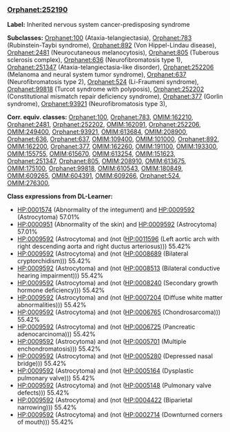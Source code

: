 
### [Orphanet:252190](http://www.orpha.net/ORDO/Orphanet_252190)
**Label:** Inherited nervous system cancer-predisposing syndrome

**Subclasses:** [Orphanet:100](http://www.orpha.net/ORDO/Orphanet_100) (Ataxia-telangiectasia), [Orphanet:783](http://www.orpha.net/ORDO/Orphanet_783) (Rubinstein-Taybi syndrome), [Orphanet:892](http://www.orpha.net/ORDO/Orphanet_892) (Von Hippel-Lindau disease), [Orphanet:2481](http://www.orpha.net/ORDO/Orphanet_2481) (Neurocutaneous melanocytosis), [Orphanet:805](http://www.orpha.net/ORDO/Orphanet_805) (Tuberous sclerosis complex), [Orphanet:636](http://www.orpha.net/ORDO/Orphanet_636) (Neurofibromatosis type 1), [Orphanet:251347](http://www.orpha.net/ORDO/Orphanet_251347) (Ataxia-telangiectasia-like disorder), [Orphanet:252206](http://www.orpha.net/ORDO/Orphanet_252206) (Melanoma and neural system tumor syndrome), [Orphanet:637](http://www.orpha.net/ORDO/Orphanet_637) (Neurofibromatosis type 2), [Orphanet:524](http://www.orpha.net/ORDO/Orphanet_524) (Li-Fraumeni syndrome), [Orphanet:99818](http://www.orpha.net/ORDO/Orphanet_99818) (Turcot syndrome with polyposis), [Orphanet:252202](http://www.orpha.net/ORDO/Orphanet_252202) (Constitutional mismatch repair deficiency syndrome), [Orphanet:377](http://www.orpha.net/ORDO/Orphanet_377) (Gorlin syndrome), [Orphanet:93921](http://www.orpha.net/ORDO/Orphanet_93921) (Neurofibromatosis type 3), 

**Corr. equiv. classes:** [Orphanet:100](http://www.orpha.net/ORDO/Orphanet_100), [Orphanet:783](http://www.orpha.net/ORDO/Orphanet_783), [OMIM:162210](http://purl.obolibrary.org/obo/OMIM_162210), [Orphanet:2481](http://www.orpha.net/ORDO/Orphanet_2481), [Orphanet:252202](http://www.orpha.net/ORDO/Orphanet_252202), [OMIM:162091](http://purl.obolibrary.org/obo/OMIM_162091), [Orphanet:252206](http://www.orpha.net/ORDO/Orphanet_252206), [OMIM:249400](http://purl.obolibrary.org/obo/OMIM_249400), [Orphanet:93921](http://www.orpha.net/ORDO/Orphanet_93921), [OMIM:613684](http://purl.obolibrary.org/obo/OMIM_613684), [OMIM:208900](http://purl.obolibrary.org/obo/OMIM_208900), [Orphanet:636](http://www.orpha.net/ORDO/Orphanet_636), [Orphanet:637](http://www.orpha.net/ORDO/Orphanet_637), [OMIM:109400](http://purl.obolibrary.org/obo/OMIM_109400), [OMIM:101000](http://purl.obolibrary.org/obo/OMIM_101000), [Orphanet:892](http://www.orpha.net/ORDO/Orphanet_892), [OMIM:162200](http://purl.obolibrary.org/obo/OMIM_162200), [Orphanet:377](http://www.orpha.net/ORDO/Orphanet_377), [OMIM:162260](http://purl.obolibrary.org/obo/OMIM_162260), [OMIM:191100](http://purl.obolibrary.org/obo/OMIM_191100), [OMIM:193300](http://purl.obolibrary.org/obo/OMIM_193300), [OMIM:155755](http://purl.obolibrary.org/obo/OMIM_155755), [OMIM:615670](http://purl.obolibrary.org/obo/OMIM_615670), [OMIM:613254](http://purl.obolibrary.org/obo/OMIM_613254), [OMIM:151623](http://purl.obolibrary.org/obo/OMIM_151623), [Orphanet:251347](http://www.orpha.net/ORDO/Orphanet_251347), [Orphanet:805](http://www.orpha.net/ORDO/Orphanet_805), [OMIM:208910](http://purl.obolibrary.org/obo/OMIM_208910), [OMIM:613675](http://purl.obolibrary.org/obo/OMIM_613675), [OMIM:175100](http://purl.obolibrary.org/obo/OMIM_175100), [Orphanet:99818](http://www.orpha.net/ORDO/Orphanet_99818), [OMIM:610543](http://purl.obolibrary.org/obo/OMIM_610543), [OMIM:180849](http://purl.obolibrary.org/obo/OMIM_180849), [OMIM:609265](http://purl.obolibrary.org/obo/OMIM_609265), [OMIM:604391](http://purl.obolibrary.org/obo/OMIM_604391), [OMIM:609266](http://purl.obolibrary.org/obo/OMIM_609266), [Orphanet:524](http://www.orpha.net/ORDO/Orphanet_524), [OMIM:276300](http://purl.obolibrary.org/obo/OMIM_276300), 

**Class expressions from DL-Learner:**

- [HP:0001574](http://purl.obolibrary.org/obo/HP_0001574) (Abnormality of the integument) and [HP:0009592](http://purl.obolibrary.org/obo/HP_0009592) (Astrocytoma) 57.01%
- [HP:0000951](http://purl.obolibrary.org/obo/HP_0000951) (Abnormality of the skin) and [HP:0009592](http://purl.obolibrary.org/obo/HP_0009592) (Astrocytoma) 57.01%
- [HP:0009592](http://purl.obolibrary.org/obo/HP_0009592) (Astrocytoma) and (not ([HP:0011596](http://purl.obolibrary.org/obo/HP_0011596) (Left aortic arch with right descending aorta and right ductus arteriosus))) 55.42%
- [HP:0009592](http://purl.obolibrary.org/obo/HP_0009592) (Astrocytoma) and (not ([HP:0008689](http://purl.obolibrary.org/obo/HP_0008689) (Bilateral cryptorchidism))) 55.42%
- [HP:0009592](http://purl.obolibrary.org/obo/HP_0009592) (Astrocytoma) and (not ([HP:0008513](http://purl.obolibrary.org/obo/HP_0008513) (Bilateral conductive hearing impairment))) 55.42%
- [HP:0009592](http://purl.obolibrary.org/obo/HP_0009592) (Astrocytoma) and (not ([HP:0008240](http://purl.obolibrary.org/obo/HP_0008240) (Secondary growth hormone deficiency))) 55.42%
- [HP:0009592](http://purl.obolibrary.org/obo/HP_0009592) (Astrocytoma) and (not ([HP:0007204](http://purl.obolibrary.org/obo/HP_0007204) (Diffuse white matter abnormalities))) 55.42%
- [HP:0009592](http://purl.obolibrary.org/obo/HP_0009592) (Astrocytoma) and (not ([HP:0006765](http://purl.obolibrary.org/obo/HP_0006765) (Chondrosarcoma))) 55.42%
- [HP:0009592](http://purl.obolibrary.org/obo/HP_0009592) (Astrocytoma) and (not ([HP:0006725](http://purl.obolibrary.org/obo/HP_0006725) (Pancreatic adenocarcinoma))) 55.42%
- [HP:0009592](http://purl.obolibrary.org/obo/HP_0009592) (Astrocytoma) and (not ([HP:0005701](http://purl.obolibrary.org/obo/HP_0005701) (Multiple enchondromatosis))) 55.42%
- [HP:0009592](http://purl.obolibrary.org/obo/HP_0009592) (Astrocytoma) and (not ([HP:0005280](http://purl.obolibrary.org/obo/HP_0005280) (Depressed nasal bridge))) 55.42%
- [HP:0009592](http://purl.obolibrary.org/obo/HP_0009592) (Astrocytoma) and (not ([HP:0005164](http://purl.obolibrary.org/obo/HP_0005164) (Dysplastic pulmonary valve))) 55.42%
- [HP:0009592](http://purl.obolibrary.org/obo/HP_0009592) (Astrocytoma) and (not ([HP:0005148](http://purl.obolibrary.org/obo/HP_0005148) (Pulmonary valve defects))) 55.42%
- [HP:0009592](http://purl.obolibrary.org/obo/HP_0009592) (Astrocytoma) and (not ([HP:0004422](http://purl.obolibrary.org/obo/HP_0004422) (Biparietal narrowing))) 55.42%
- [HP:0009592](http://purl.obolibrary.org/obo/HP_0009592) (Astrocytoma) and (not ([HP:0002714](http://purl.obolibrary.org/obo/HP_0002714) (Downturned corners of mouth))) 55.42%


